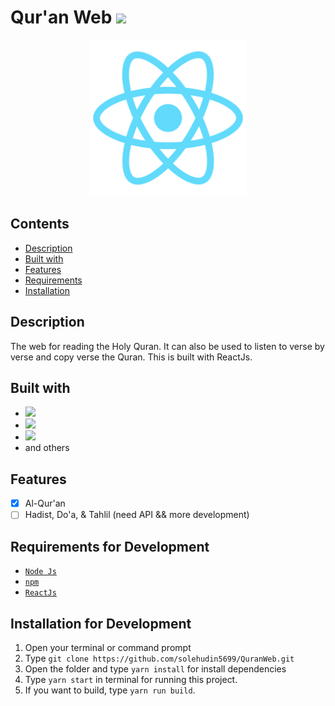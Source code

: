 # Qur'an Web <img src="https://img.shields.io/badge/Built%20with-ReactJs-61dbfb?style=popout&logo=react">

<div align="center">
    <img width="250" src="./public/logo512.png">
</div>

## Contents

- [Description](#description)
- [Built with](#built-with)
- [Features](#features)
- [Requirements](#requirements-for-development)
- [Installation](#installation-for-development)

## Description

The web for reading the Holy Quran. It can also be used to listen to verse by verse and copy verse the Quran. This is built with ReactJs.

## Built with

- <img src="https://img.shields.io/badge/ReactJs-17.x.x-61dbfb?style=popout&logo=react">
- <img src="https://img.shields.io/badge/MaterialUI-4.x.x-white?style=popout&logo=material-ui">
- <img src="https://img.shields.io/badge/Redux-4.x.x-764abc?style=popout&logo=redux">
- and others

## Features

- [x] Al-Qur'an
- [ ] Hadist, Do'a, & Tahlil (need API && more development)

## Requirements for Development

- [`Node Js`](https://nodejs.org/en/)
- [`npm`](https://www.npmjs.com/get-npm)
- [`ReactJs`](https://reactjs.org/)

## Installation for Development

1. Open your terminal or command prompt
2. Type `git clone https://github.com/solehudin5699/QuranWeb.git`
3. Open the folder and type `yarn install` for install dependencies
4. Type `yarn start` in terminal for running this project.
5. If you want to build, type `yarn run build`.
